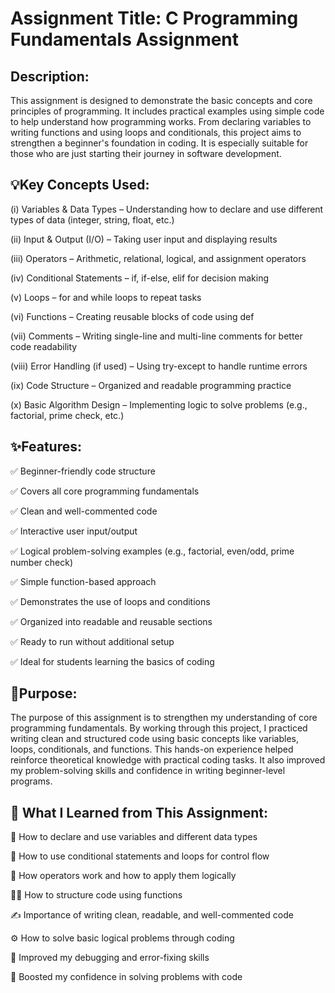 
#  Assignment Title: C Programming Fundamentals Assignment




## Description:
This assignment is designed to demonstrate the basic concepts and core principles of programming. It includes practical examples using simple code to help understand how programming works. From declaring variables to writing functions and using loops and conditionals, this project aims to strengthen a beginner's foundation in coding. It is especially suitable for those who are just starting their journey in software development.


## 💡Key Concepts Used:
(i) Variables & Data Types – Understanding how to declare and use different types of data (integer, string, float, etc.)

(ii) Input & Output (I/O) – Taking user input and displaying results

(iii) Operators – Arithmetic, relational, logical, and assignment operators

(iv) Conditional Statements – if, if-else, elif for decision making

(v) Loops – for and while loops to repeat tasks

(vi) Functions – Creating reusable blocks of code using def

(vii) Comments – Writing single-line and multi-line comments for better code readability

(viii) Error Handling (if used) – Using try-except to handle runtime errors

(ix) Code Structure – Organized and readable programming practice

(x) Basic Algorithm Design – Implementing logic to solve problems (e.g., factorial, prime check, etc.)
## ✨Features:

✅ Beginner-friendly code structure

✅ Covers all core programming fundamentals

✅ Clean and well-commented code

✅ Interactive user input/output

✅ Logical problem-solving examples (e.g., factorial, even/odd, prime number check)

✅ Simple function-based approach

✅ Demonstrates the use of loops and conditions

✅ Organized into readable and reusable sections

✅ Ready to run without additional setup

✅ Ideal for students learning the basics of coding




## 🔔Purpose:
The purpose of this assignment is to strengthen my understanding of core programming fundamentals. By working through this project, I practiced writing clean and structured code using basic concepts like variables, loops, conditionals, and functions. This hands-on experience helped reinforce theoretical knowledge with practical coding tasks. It also improved my problem-solving skills and confidence in writing beginner-level programs.


## 📘 What I Learned from This Assignment:
🧠 How to declare and use variables and different data types

🔄 How to use conditional statements and loops for control flow

🧮 How operators work and how to apply them logically

🧑‍💻 How to structure code using functions

✍️ Importance of writing clean, readable, and well-commented code

⚙️ How to solve basic logical problems through coding

🧩 Improved my debugging and error-fixing skills

🚀 Boosted my confidence in solving problems with code
